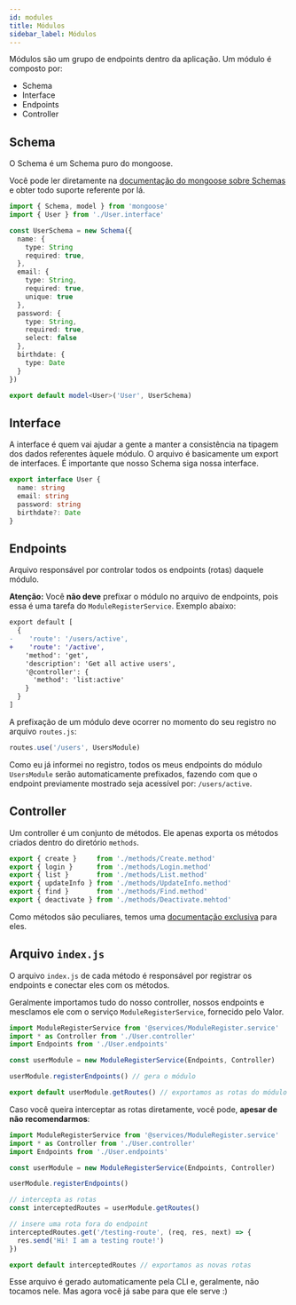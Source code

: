 ```yaml
---
id: modules
title: Módulos
sidebar_label: Módulos
---
```


Módulos são um grupo de endpoints dentro da aplicação. Um módulo é composto por:

- Schema
- Interface
- Endpoints
- Controller

## Schema

O Schema é um Schema puro do mongoose.

Você pode ler diretamente na [documentação do mongoose sobre Schemas](https://mongoosejs.com/docs/guide.html) e obter todo suporte referente por lá.

``` typescript
import { Schema, model } from 'mongoose'
import { User } from './User.interface'

const UserSchema = new Schema({
  name: {
    type: String
    required: true,
  },
  email: {
    type: String,
    required: true,
    unique: true
  },
  password: {
    type: String,
    required: true,
    select: false
  },
  birthdate: {
    type: Date
  }
})

export default model<User>('User', UserSchema)
```

## Interface

A interface é quem vai ajudar a gente a manter a consistência na tipagem dos dados referentes àquele módulo. O arquivo é basicamente um export de interfaces. É importante que nosso Schema siga nossa interface.

``` typescript
export interface User {
  name: string
  email: string
  password: string
  birthdate?: Date
}
```

## Endpoints

Arquivo responsável por controlar todos os endpoints (rotas) daquele módulo.

**Atenção:** Você **não deve** prefixar o módulo no arquivo de endpoints, pois essa é uma tarefa do `ModuleRegisterService`. Exemplo abaixo:

``` diff
export default [
  {
-    'route': '/users/active',
+    'route': '/active',
    'method': 'get',
    'description': 'Get all active users',
    '@controller': {
      'method': 'list:active'
    }
  }
]
```

A prefixação de um módulo deve ocorrer no momento do seu registro no arquivo `routes.js`:

``` typescript
routes.use('/users', UsersModule)
```

Como eu já informei no registro, todos os meus endpoints do módulo `UsersModule` serão automaticamente prefixados, fazendo com que o endpoint previamente mostrado seja acessível por: `/users/active`.

## Controller

Um controller é um conjunto de métodos. Ele apenas exporta os métodos criados dentro do diretório `methods`.

``` typescript
export { create }     from './methods/Create.method'
export { login }      from './methods/Login.method'
export { list }       from './methods/List.method'
export { updateInfo } from './methods/UpdateInfo.method'
export { find }       from './methods/Find.method'
export { deactivate } from './methods/Deactivate.mehtod'
```

Como métodos são peculiares, temos uma [documentação exclusiva](./methods) para eles.


## Arquivo `index.js`

O arquivo `index.js` de cada método é responsável por registrar os endpoints e conectar eles com os métodos.

Geralmente importamos tudo do nosso controller, nossos endpoints e mesclamos ele com o serviço `ModuleRegisterService`, fornecido pelo Valor.

``` typescript
import ModuleRegisterService from '@services/ModuleRegister.service'
import * as Controller from './User.controller'
import Endpoints from './User.endpoints'

const userModule = new ModuleRegisterService(Endpoints, Controller)

userModule.registerEndpoints() // gera o módulo

export default userModule.getRoutes() // exportamos as rotas do módulo
```

Caso você queira interceptar as rotas diretamente, você pode, **apesar de não recomendarmos**:

``` typescript
import ModuleRegisterService from '@services/ModuleRegister.service'
import * as Controller from './User.controller'
import Endpoints from './User.endpoints'

const userModule = new ModuleRegisterService(Endpoints, Controller)

userModule.registerEndpoints()

// intercepta as rotas
const interceptedRoutes = userModule.getRoutes()

// insere uma rota fora do endpoint
interceptedRoutes.get('/testing-route', (req, res, next) => {
  res.send('Hi! I am a testing route!')
})

export default interceptedRoutes // exportamos as novas rotas
```

Esse arquivo é gerado automaticamente pela CLI e, geralmente, não tocamos nele. Mas agora você já sabe para que ele serve :)